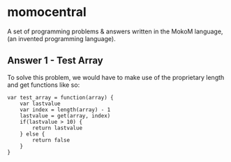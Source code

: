 # momocentral
A set of programming problems &amp; answers written in the MokoM language, (an invented programming language). 

## Answer 1 - Test Array
To solve this problem, we would have to make use of the proprietary length and get functions like so: 
```
var test_array = function(array) {	
	var lastvalue
	var index = length(array) - 1
	lastvalue = get(array, index)
	if(lastvalue > 10) {
		return lastvalue
	} else {
		return false
	}
}
```
